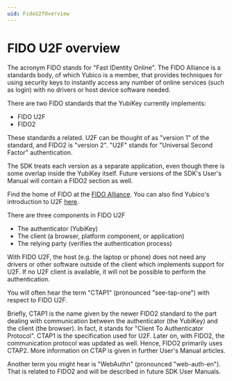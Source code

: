 ```yaml
---
uid: FidoU2fOverview
---
```


<!-- Copyright 2021 Yubico AB

Licensed under the Apache License, Version 2.0 (the "License");
you may not use this file except in compliance with the License.
You may obtain a copy of the License at

    http://www.apache.org/licenses/LICENSE-2.0

Unless required by applicable law or agreed to in writing, software
distributed under the License is distributed on an "AS IS" BASIS,
WITHOUT WARRANTIES OR CONDITIONS OF ANY KIND, either express or implied.
See the License for the specific language governing permissions and
limitations under the License. -->

# FIDO U2F overview

The acronym FIDO stands for "Fast IDentity Online". The FIDO Alliance is a standards body,
of which Yubico is a member, that provides techniques for using security keys to instantly
access any number of online services (such as login) with no drivers or host device
software needed.

There are two FIDO standards that the YubiKey currently implements:

- FIDO U2F
- FIDO2

These standards a related. U2F can be thought of as "version 1" of the standard, and FIDO2
is "version 2". "U2F" stands for "Universal Second Factor" authentication.

The SDK treats each version as a separate application, even though there is some overlap
inside the YubiKey itself. Future versions of the SDK's User's Manual will contain a FIDO2
section as well.

Find the home of FIDO at the [FIDO Alliance](https://fidoalliance.org/). You can also find
Yubico's introduction to U2F [here](https://www.yubico.com/authentication-standards/fido-u2f/).

There are three components in FIDO U2F

- The authenticator (YubiKey)
- The client (a browser, platform component, or application)
- The relying party (verifies the authentication process)

With FIDO U2F, the host (e.g. the laptop or phone) does not need any drivers or other
software outside of the client which implements support for U2F. If no U2F client is
available, it will not be possible to perform the authentication.

You will often hear the term "CTAP1" (pronounced "see-tap-one") with respect to FIDO U2F.

Briefly, CTAP1 is the name given by the newer FIDO2 standard to the part dealing with
communication between the authenticator (the YubiKey) and the client (the browser). In
fact, it stands for "Client To Authenticator Protocol". CTAP1 is the specification
used for U2F. Later on, with FIDO2, the communication protocol was updated as well. Hence,
FIDO2 primarily uses CTAP2. More information on CTAP is given in further User's Manual
articles.

Another term you might hear is "WebAuthn" (pronounced "web-auth-en"). That is related to
FIDO2 and will be described in future SDK User Manuals.
